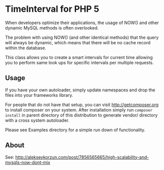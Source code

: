 TimeInterval for PHP 5
==========================

When developers optimize their applications, the usage of NOW() and other dynamic MySQL methods is often overlooked. 

The problem with using NOW() (and other identical methods) that the query will always be dynamic, which means that there will be no cache record within the database.

This class allows you to create a smart intervals for current time allowing you to perform same look ups for specific intervals per multiple requests.

Usage
-----

If you have your own autoloader, simply update namespaces and drop the files
into your frameworks library.

For people that do not have that setup, you can visit http://getcomposer.org to install
composer on your system. After installation simply run `composer install` in parent
directory of this distribution to generate vendor/ directory with a cross system autoloader.

Please see Examples directory for a simple run down of functionality.


About
-----

See: http://alekseykorzun.com/post/7856565665/high-scalability-and-mysqls-now-dont-mix

